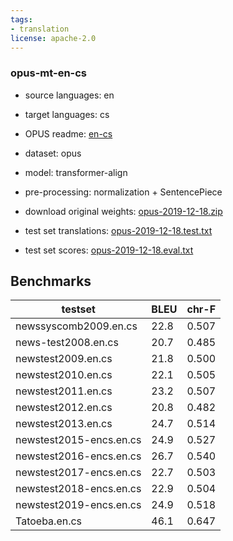 ```yaml
---
tags:
- translation
license: apache-2.0
---
```


### opus-mt-en-cs

* source languages: en
* target languages: cs
*  OPUS readme: [en-cs](https://github.com/Helsinki-NLP/OPUS-MT-train/blob/master/models/en-cs/README.md)

*  dataset: opus
* model: transformer-align
* pre-processing: normalization + SentencePiece
* download original weights: [opus-2019-12-18.zip](https://object.pouta.csc.fi/OPUS-MT-models/en-cs/opus-2019-12-18.zip)
* test set translations: [opus-2019-12-18.test.txt](https://object.pouta.csc.fi/OPUS-MT-models/en-cs/opus-2019-12-18.test.txt)
* test set scores: [opus-2019-12-18.eval.txt](https://object.pouta.csc.fi/OPUS-MT-models/en-cs/opus-2019-12-18.eval.txt)

## Benchmarks

| testset               | BLEU  | chr-F |
|-----------------------|-------|-------|
| newssyscomb2009.en.cs 	| 22.8 	| 0.507 |
| news-test2008.en.cs 	| 20.7 	| 0.485 |
| newstest2009.en.cs 	| 21.8 	| 0.500 |
| newstest2010.en.cs 	| 22.1 	| 0.505 |
| newstest2011.en.cs 	| 23.2 	| 0.507 |
| newstest2012.en.cs 	| 20.8 	| 0.482 |
| newstest2013.en.cs 	| 24.7 	| 0.514 |
| newstest2015-encs.en.cs 	| 24.9 	| 0.527 |
| newstest2016-encs.en.cs 	| 26.7 	| 0.540 |
| newstest2017-encs.en.cs 	| 22.7 	| 0.503 |
| newstest2018-encs.en.cs 	| 22.9 	| 0.504 |
| newstest2019-encs.en.cs 	| 24.9 	| 0.518 |
| Tatoeba.en.cs 	| 46.1 	| 0.647 |

